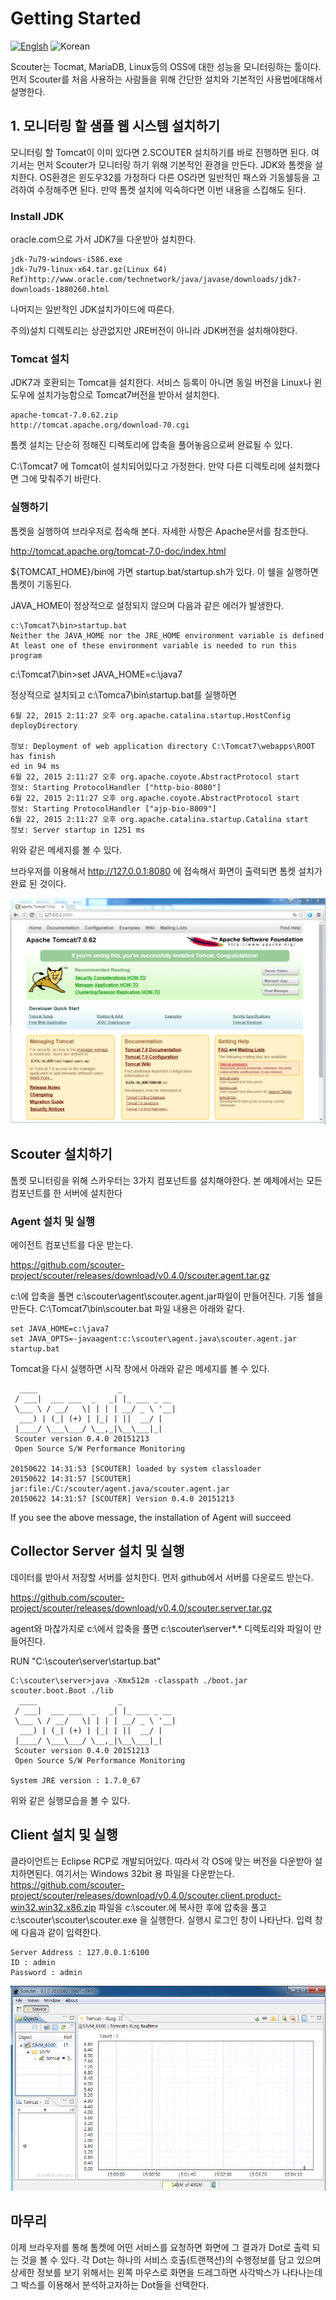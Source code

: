 # Getting Started
[![Englsh](https://img.shields.io/badge/language-English-red.svg)](Getting-Started.md) ![Korean](https://img.shields.io/badge/language-Korean-blue.svg)

Scouter는 Tocmat, MariaDB, Linux등의 OSS에 대한 성능을 모니터링하는 툴이다.
먼저 Scouter를 처음 사용하는 사람들을 위해 간단한 설치와 기본적인 사용법에대해서 설명한다.

## 1. 모니터링 할 샘플 웹 시스템 설치하기
모니터링 할 Tomcat이 이미 있다면 2.SCOUTER 설치하기를 바로 진행하면 된다.
여기서는 먼저 Scouter가 모니터링 하기 위해 기본적인 환경을 만든다.
JDK와 톰켓을 설치한다.
OS환경은 윈도우32를 가정하다 다른 OS라면 일반적인 패스와 기동쉘등을 고려하여 수정해주면 된다. 만약 톰켓 설치에 익숙하다면 이번 내용을 스킵해도 된다.

### Install JDK
oracle.com으로 가서 JDK7을 다운받아 설치한다.
```
jdk-7u79-windows-i586.exe
jdk-7u79-linux-x64.tar.gz(Linux 64)
Ref)http://www.oracle.com/technetwork/java/javase/downloads/jdk7-downloads-1880260.html
```
나머지는 일반적인 JDK설치가이드에 따른다.

주의)설치 디렉토리는 상관없지만 JRE버전이 아니라 JDK버전을 설치해야한다.

### Tomcat 설치
JDK7과 호환되는 Tomcat을 설치한다. 서비스 등록이 아니면 동일 버전을 Linux나 윈도우에 설치가능함으로 Tomcat7버전을 받아서 설치한다.
```
apache-tomcat-7.0.62.zip
http://tomcat.apache.org/download-70.cgi
```
톰켓 설치는 단순히 정해진 디렉토리에 압축을 풀어놓음으로써 완료될 수 있다.

C:\Tomcat7 에 Tomcat이 설치되어있다고 가정한다. 만약 다른 디렉토리에 설치했다면 그에 맞춰주기 바란다.


### 실행하기
톰켓을 실행하여 브라우저로 접속해 본다. 자세한 사항은 Apache문서를 참조한다.

http://tomcat.apache.org/tomcat-7.0-doc/index.html

${TOMCAT_HOME}/bin에 가면 startup.bat/startup.sh가 있다. 이 쉘을 실행하면 톰켓이 기동된다.

JAVA_HOME이 정상적으로 설정되지 않으며 다음과 같은 에러가 발생한다.
```
c:\Tomcat7\bin>startup.bat
Neither the JAVA_HOME nor the JRE_HOME environment variable is defined
At least one of these environment variable is needed to run this program
```
c:\Tomcat7\bin>set JAVA_HOME=c:\java7

정상적으로 설치되고 c:\Tomca7\bin\startup.bat를 실행하면

```
6월 22, 2015 2:11:27 오후 org.apache.catalina.startup.HostConfig deployDirectory

정보: Deployment of web application directory C:\Tomcat7\webapps\ROOT has finish
ed in 94 ms
6월 22, 2015 2:11:27 오후 org.apache.coyote.AbstractProtocol start
정보: Starting ProtocolHandler ["http-bio-8080"]
6월 22, 2015 2:11:27 오후 org.apache.coyote.AbstractProtocol start
정보: Starting ProtocolHandler ["ajp-bio-8009"]
6월 22, 2015 2:11:27 오후 org.apache.catalina.startup.Catalina start
정보: Server startup in 1251 ms
```
위와 같은 메세지를 볼 수 있다.

브라우저를 이용해서 http://127.0.0.1:8080 에 접속해서 화면이 출력되면 톰켓 설치가 완료 된 것이다.

![Tomcat](../img/main/getting_started_tomcat.png)

## Scouter 설치하기
톰켓 모니터링을 위해 스카우터는 3가지 컴포넌트를 설치해야한다. 본 예제에서는 모든 컴포넌트를 한 서버에 설치한다


### Agent 설치 및 실행
에이전트 컴포넌트를 다운 받는다.

https://github.com/scouter-project/scouter/releases/download/v0.4.0/scouter.agent.tar.gz

c:\에 압축을 풀면 c:\scouter\agent\scouter.agent.jar파일이 만들어진다.
기동 쉘을 만든다. C:\Tomcat7\bin\scouter.bat
파일 내용은 아래와 같다.

```
set JAVA_HOME=c:\java7
set JAVA_OPTS=-javaagent:c:\scouter\agent.java\scouter.agent.jar
startup.bat
```
Tomcat을 다시 실행하면 시작 창에서 아래와 같은 메세지를 볼 수 있다.
```
  ____                  _
 / ___|  ___ ___  _   _| |_ ___ _ __
 \___ \ / __/   \| | | | __/ _ \ '__|
  ___) | (_| (+) | |_| | ||  __/ |
 |____/ \___\___/ \__,_|\__\___|_|
 Scouter version 0.4.0 20151213
 Open Source S/W Performance Monitoring

20150622 14:31:53 [SCOUTER] loaded by system classloader
20150622 14:31:57 [SCOUTER] jar:file:/C:/scouter/agent.java/scouter.agent.jar
20150622 14:31:57 [SCOUTER] Version 0.4.0 20151213
```
If you see the above message, the installation of Agent will succeed


## Collector Server 설치 및 실행
데이터를 받아서 저장할 서버를 설치한다. 먼저 github에서 서버를 다운로드 받는다.

https://github.com/scouter-project/scouter/releases/download/v0.4.0/scouter.server.tar.gz

agent와 마찮가지로 c:\에서 압축을 풀면 c:\scouter\server*.* 디렉토리와 파일이 만들어진다.

RUN "C:\scouter\server\startup.bat"

```
C:\scouter\server>java -Xmx512m -classpath ./boot.jar scouter.boot.Boot ./lib
  ____                  _
 / ___|  ___ ___  _   _| |_ ___ _ __
 \___ \ / __/   \| | | | __/ _ \ '__|
  ___) | (_| (+) | |_| | ||  __/ |
 |____/ \___\___/ \__,_|\__\___|_|
 Scouter version 0.4.0 20151213
 Open Source S/W Performance Monitoring

System JRE version : 1.7.0_67

```

위와 같은 실행모습을 볼 수 있다.

## Client 설치 및 실행
클라이언트는 Eclipse RCP로 개발되어있다. 따라서 각 OS에 맞는 버전을 다운받아 설치하면된다.
여기서는 Windows 32bit 용 파일을 다운받는다.
https://github.com/scouter-project/scouter/releases/download/v0.4.0/scouter.client.product-win32.win32.x86.zip
파일을 c:\scouter.에 복사한 후에 압축을 풀고 c:\scouter\scouter\scouter.exe 을 실행한다.
실행시 로그인 창이 나타난다. 입력 창에 다음과 같이 입력한다.

```
Server Address : 127.0.0.1:6100
ID : admin
Password : admin
```

![Scouter](../img/main/getting_started_scouter.png)

## 마무리
이제 브라우저를 통해 톰켓에 어떤 서비스를 요청하면 화면에 그 결과가 Dot로 출력 되는 것을 볼 수 있다.
각 Dot는 하나의 서비스 호출(트랜잭션)의 수행정보를 담고 있으며 상세한 정보를 보기 위해서는 왼쪽 마우스로 화면을 드레그하면 사각박스가 나타나는데 그 박스를 이용해서 분석하고자하는 Dot들을 선택한다.